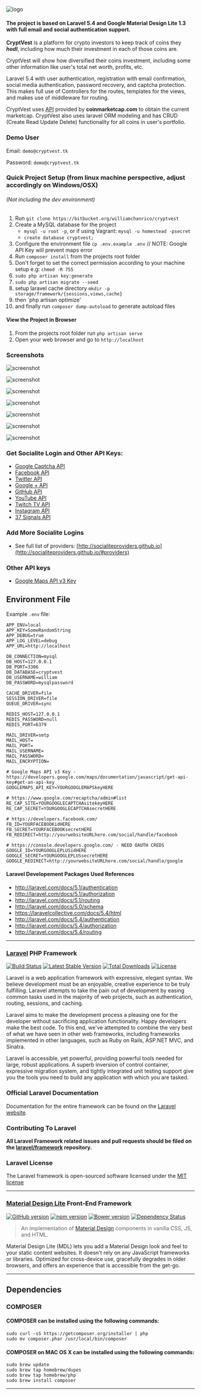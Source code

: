 ![logo](https://raw.githubusercontent.com/williamchanrico/cryptvest/master/non-laravel-files/logo/logo.png)

#### The project is based on Laravel 5.4 and Google Material Design Lite 1.3 with full email and social authentication support.

**CryptVest** is a platform for crypto investors to keep track of coins they ***hodl***, including how much their investment in each of those coins are. 

CryptVest will show how diversified their coins investment, including some other information like user's total net worth, profits, etc.

Laravel 5.4 with user authentication, registration with email confirmation, social media authentication, password recovery, and captcha protection. This makes full use of Controllers for the routes, templates for the views, and makes use of middleware for routing.

CryptVest uses [API](https://coinmarketcap.com/api/) provided by **coinmarketcap.com** to obtain the current marketcap. CryptVest also uses laravel ORM modeling and has CRUD (Create Read Update Delete) functionality for all coins in user's portfolio.

### Demo User
Email: ```demo@cryptvest.tk```

Password: ```demo@cryptvest.tk```


### Quick Project Setup (from linux machine perspective, adjust accordingly on Windows/OSX)
###### (Not including the dev environment)
1. Run `git clone https://bitbucket.org/williamchanrico/cryptvest`
2. Create a MySQL database for the project
    * ```mysql -u root -p```, or if using Vagrant: ```mysql -u homestead -psecret```
    * ```create database cryptvest;```
3. Configure the environment file `cp .env.example .env` // NOTE: Google API Key will prevent maps error
4. Run `composer install` from the projects root folder
5. Don't forget to set the correct permission according to your machine setup e.g: `chmod -R 755`
6. `sudo php artisan key:generate`
7. `sudo php artisan migrate --seed`
8. setup laravel cache directory `mkdir -p storage/framework/{sessions,views,cache}`
9. then `php artisan optimize'
10. and finally run `composer dump-autoload` to generate autoload files

#### View the Project in Browser
1. From the projects root folder run `php artisan serve`
2. Open your web browser and go to `http://localhost`

### Screenshots
![screenshot](https://bytebucket.org/williamchanrico/cryptvest/raw/bae24156983f2f6874d0a006e506adbd6475badc/non-laravel-files/screenshots/screenshot1.png?token=90998bf2750b8fb43b8570f246f72987f55dcab1)

![screenshot](https://bytebucket.org/williamchanrico/cryptvest/raw/bae24156983f2f6874d0a006e506adbd6475badc/non-laravel-files/screenshots/screenshot2.png?token=d35abb157a487166bc3435d6764634f84e8a85d0)

![screenshot](https://bytebucket.org/williamchanrico/cryptvest/raw/bae24156983f2f6874d0a006e506adbd6475badc/non-laravel-files/screenshots/screenshot3.png?token=b2c589fe89c6a6fbeb078b36968141fd9d92cc71)

![screenshot](https://bytebucket.org/williamchanrico/cryptvest/raw/bae24156983f2f6874d0a006e506adbd6475badc/non-laravel-files/screenshots/screenshot4.png?token=70fd90590f0237233847a16e5e623b5ccff4efa8)

![screenshot](https://bytebucket.org/williamchanrico/cryptvest/raw/bae24156983f2f6874d0a006e506adbd6475badc/non-laravel-files/screenshots/screenshot5.png?token=23ff79430d6b58b293e17ad619235c864a79c33c)

![screenshot](https://bytebucket.org/williamchanrico/cryptvest/raw/bae24156983f2f6874d0a006e506adbd6475badc/non-laravel-files/screenshots/screenshot6.png?token=5d380cffafb3e75efa129682fe0bc587d1c2f762)

![screenshot](https://bytebucket.org/williamchanrico/cryptvest/raw/bae24156983f2f6874d0a006e506adbd6475badc/non-laravel-files/screenshots/screenshot7.png?token=61f184816813e2ef92f3eb98df78184181302171)

### Get Socialite Login and Other API Keys:
* [Google Captcha API](https://www.google.com/recaptcha/admin#list)
* [Facebook API](https://developers.facebook.com/)
* [Twitter API](https://apps.twitter.com/)
* [Google &plus; API](https://console.developers.google.com/)
* [GitHub API](https://github.com/settings/applications/new)
* [YouTube API](https://developers.google.com/youtube/v3/getting-started)
* [Twitch TV API](http://www.twitch.tv/kraken/oauth2/clients/new)
* [Instagram API](https://instagram.com/developer/register/)
* [37 Signals API](https://github.com/basecamp/basecamp-classic-api)

### Add More Socialite Logins
* See full list of providers: [http://socialiteproviders.github.io](http://socialiteproviders.github.io/#providers)

### Other API keys
* [Google Maps API v3 Key](https://developers.google.com/maps/documentation/javascript/get-api-key#get-an-api-key)

## Environment File

Example `.env` file:
```
APP_ENV=local
APP_KEY=SomeRandomString
APP_DEBUG=true
APP_LOG_LEVEL=debug
APP_URL=http://localhost

DB_CONNECTION=mysql
DB_HOST=127.0.0.1
DB_PORT=3306
DB_DATABASE=cryptvest
DB_USERNAME=william
DB_PASSWORD=mysqlpassword

CACHE_DRIVER=file
SESSION_DRIVER=file
QUEUE_DRIVER=sync

REDIS_HOST=127.0.0.1
REDIS_PASSWORD=null
REDIS_PORT=6379

MAIL_DRIVER=smtp
MAIL_HOST=
MAIL_PORT=
MAIL_USERNAME=
MAIL_PASSWORD=
MAIL_ENCRYPTION=

# Google Maps API v3 Key - https://developers.google.com/maps/documentation/javascript/get-api-key#get-an-api-key
GOOGLEMAPS_API_KEY=YOURGOOGLEMAPSkeyHERE

# https://www.google.com/recaptcha/admin#list
RE_CAP_SITE=YOURGOOGLECAPTCHAsitekeyHERE
RE_CAP_SECRET=YOURGOOGLECAPTCHAsecretHERE

# https://developers.facebook.com/
FB_ID=YOURFACEBOOKidHERE
FB_SECRET=YOURFACEBOOKsecretHERE
FB_REDIRECT=http://yourwebsiteURLhere.com/social/handle/facebook

# https://console.developers.google.com/ - NEED OAUTH CREDS
GOOGLE_ID=YOURGOOGLEPLUSidHERE
GOOGLE_SECRET=YOURGOOGLEPLUSsecretHERE
GOOGLE_REDIRECT=http://yourwebsiteURLhere.com/social/handle/google
```

#### Laravel Developement Packages Used References
* http://laravel.com/docs/5.1/authentication
* http://laravel.com/docs/5.1/authorization
* http://laravel.com/docs/5.1/routing
* http://laravel.com/docs/5.0/schema
* https://laravelcollective.com/docs/5.4/html
* http://laravel.com/docs/5.4/authentication
* http://laravel.com/docs/5.4/authorization
* http://laravel.com/docs/5.4/routing

---

### [Laravel](http://laravel.com/) PHP Framework

[![Build Status](https://travis-ci.org/laravel/framework.png)](https://travis-ci.org/laravel/framework) [![Latest Stable Version](https://poser.pugx.org/laravel/framework/version.png)](https://packagist.org/packages/laravel/framework) [![Total Downloads](https://poser.pugx.org/laravel/framework/d/total.png)](https://packagist.org/packages/laravel/framework) [![License](https://poser.pugx.org/laravel/framework/license.svg)](https://packagist.org/packages/laravel/framework)

Laravel is a web application framework with expressive, elegant syntax. We believe development must be an enjoyable, creative experience to be truly fulfilling. Laravel attempts to take the pain out of development by easing common tasks used in the majority of web projects, such as authentication, routing, sessions, and caching.

Laravel aims to make the development process a pleasing one for the developer without sacrificing application functionality. Happy developers make the best code. To this end, we've attempted to combine the very best of what we have seen in other web frameworks, including frameworks implemented in other languages, such as Ruby on Rails, ASP.NET MVC, and Sinatra.

Laravel is accessible, yet powerful, providing powerful tools needed for large, robust applications. A superb inversion of control container, expressive migration system, and tightly integrated unit testing support give you the tools you need to build any application with which you are tasked.

### Official Laravel Documentation

Documentation for the entire framework can be found on the [Laravel website](http://laravel.com/docs).

### Contributing To Laravel

**All Laravel Framework related issues and pull requests should be filed on the [laravel/framework](http://github.com/laravel/framework) repository.**

### Laravel License

The Laravel framework is open-sourced software licensed under the [MIT license](http://opensource.org/licenses/MIT)

---

### [Material Design Lite](https://getmdl.io/) Front-End Framework

[![GitHub version](https://badge.fury.io/gh/google%2Fmaterial-design-lite.svg)](https://badge.fury.io/gh/google%2Fmaterial-design-lite)
[![npm version](https://badge.fury.io/js/material-design-lite.svg)](https://badge.fury.io/js/material-design-lite)
[![Bower version](https://badge.fury.io/bo/material-design-lite.svg)](https://badge.fury.io/bo/material-design-lite)
[![Dependency Status](https://david-dm.org/google/material-design-lite.svg)](https://david-dm.org/google/material-design-lite)

> An implementation of [Material Design](http://www.google.com/design/spec/material-design/introduction.html)
components in vanilla CSS, JS, and HTML.

Material Design Lite (MDL) lets you add a Material Design look and feel to your
static content websites. It doesn't rely on any JavaScript frameworks or
libraries. Optimized for cross-device use, gracefully degrades in older
browsers, and offers an experience that is accessible from the get-go.

---

## Dependencies

### COMPOSER
#### COMPOSER can be installed using the following commands:
```
sudo curl -sS https://getcomposer.org/installer | php
sudo mv composer.phar /usr/local/bin/composer
```

#### COMPOSER on MAC OS X can be installed using the following commands:
```
sudo brew update
sudo brew tap homebrew/dupes
sudo brew tap homebrew/php
sudo brew install composer
```

---

